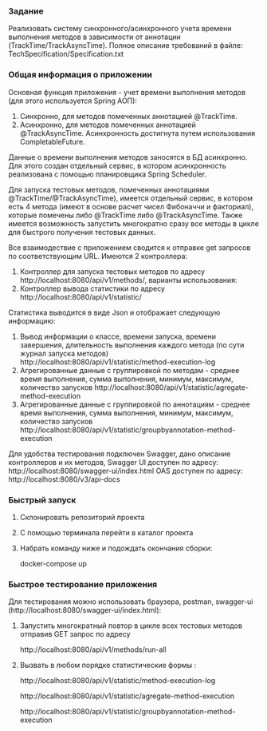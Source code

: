 ### Задание

Реализовать систему синхронного/асинхронного учета времени выполнения методов в зависимости от аннотации (TrackTime/TrackAsyncTime). Полное описание требований в файле: 
TechSpecification/Specification.txt

### Общая информация о приложении

Основная функция приложения - учет времени выполнения методов (для этого используется Spring АОП):
1) Синхронно, для методов помеченных аннотацией @TrackTime.
2) Асинхронно, для методов помеченных аннотацией @TrackAsyncTime. Асинхронность достигнута путем использования CompletableFuture.

Данные о времени выполнения методов заносятся в БД асинхронно. Для этого создан отдельный сервис, в котором 
асинхронность реализована с помощью планировщика Spring Scheduler.

Для запуска тестовых методов, помеченных аннотациями @TrackTime/@TrackAsyncTime), имеется отдельный сервис, в котором 
есть 4 метода (имеют в основе расчет чисел Фибоначчи и факториал), которые помечены либо @TrackTime либо @TrackAsyncTime.
Также имеется возможность запустить многократно сразу все методы в цикле для быстрого получения тестовых данных.

Все взаимодествие с приложением сводится к отправке get запросов по соответствующим URL.
Имеются 2 контроллера:
1) Контроллер для запуска тестовых методов по адресу http://localhost:8080/api/v1/methods/, варианты использования:
2) Контроллер вывода статистики по адресу http://localhost:8080/api/v1/statistic/

Статистика выводится в виде Json и отображает следующую информацию:
1) Вывод информации о классе, времени запуска, времени завершения, длительность выполнения каждого метода (по сути журнал запуска методов)
      http://localhost:8080/api/v1/statistic/method-execution-log
2) Агрегированные данные с группировкой по методам - среднее время выполнения, сумма выполнения, минимум, максимум, количество запусков
      http://localhost:8080/api/v1/statistic/agregate-method-execution
3) Агрегированные данные с группировкой по аннотациям - среднее время выполнения, сумма выполнения, минимум, максимум, количество запусков
      http://localhost:8080/api/v1/statistic/groupbyannotation-method-execution

Для удобства тестирования подключен Swagger, дано описание контроллеров и их методов, Swagger UI доступен по адресу:
http://localhost:8080/swagger-ui/index.html
OAS доступен по адресу:
http://localhost:8080/v3/api-docs


### Быстрый запуск
1) Склонировать репозиторий проекта
2) С помощью терминала перейти в каталог проекта
3) Набрать команду ниже и подождать окончания сборки: 
   
   docker-compose up


### Быстрое тестирование приложения

Для тестирования можно использовать браузера, postman, swagger-ui (http://localhost:8080/swagger-ui/index.html):
1) Запустить многократный повтор в цикле всех тестовых методов отправив GET запрос по адресу

   http://localhost:8080/api/v1/methods/run-all   

2) Вызвать в любом порядке статистические формы :

   http://localhost:8080/api/v1/statistic/method-execution-log

   http://localhost:8080/api/v1/statistic/agregate-method-execution

   http://localhost:8080/api/v1/statistic/groupbyannotation-method-execution

